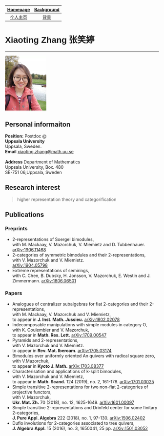 [Homepage](https://xt-zhang.github.io)  | [Background](https://xt-zhang.github.io/BG)  
:---: | :---: 
[个人主页](https://xt-zhang.github.io/zxt)  | [背景](https://xt-zhang.github.io/BJ)  

# <span style="font-family: sans-serif;font-size:12"> Xiaoting Zhang</span> <span style="font-family:STKaiti;font-size:12;font-color:blue">张笑婷 </span> 
---
<img src="https://raw.githubusercontent.com/xt-zhang/xt-zhang.github.io/master/xt.jpg" width="135" />  

## Personal informaiton
**Position:**  Postdoc @ <br> 
**Uppsala University**  <br> Uppsala, Sweden.  <br>
**Email** [xiaoting.zhang@math.uu.se]()  <br>   
**Address** Department of Mathematics <br>
Uppsala University, Box. 480 <br>
SE-751 06,Uppsala, Sweden

## Research interest
> higher representation theory and categorification

## Publications
### Preprints
* 2-representations of Soergel bimodules,<br> with M. Mackaay, V. Mazorchuk, V. Miemietz and D. Tubbenhauer. <br> 
[arXiv:1906.11468](https://arxiv.org/abs/1906.11468)
* 2-categories of symmetric bimodules and their 2-representations, <br> with V. Mazorchuk and V. Miemietz. <br> 
[arXiv:1904.05798](https://arxiv.org/abs/1904.05798)
* Extreme representations of semirings, <br> with C. Chen, B. Dubsky, H. Jonsson, V. Mazorchuk, E. Westin and J. Zimmermann. [arXiv:1806.06501](https://arxiv.org/abs/1806.06501)
### Papers
* Analogues of centralizer subalgebras for fiat 2-categories and their 2-representations, <br> with M. Mackaay, V. Mazorchuk and V. Miemietz, <br> to appear in **J. Inst. Math. Jussieu.** 
[arXiv:1802.02078](https://arxiv.org/abs/1802.02078) 
* Indecomposable manipulations with simple modules in category O, <br> with K. Coulembier and V. Mazorchuk, <br> to appear in **Math. Res. Lett.** 
[arXiv:1709.00547](https://arxiv.org/abs/1709.00547)
* Pyramids and 2-representations, <br> with V. Mazorchuk and V. Miemietz. <br> to appear in **Rev. Mat. Iberoam.** 
[arXiv:1705.03174](https://arxiv.org/abs/1705.03174)
* Bimodules over uniformly oriented An quivers with radical square zero, <br>  with V.Mazorchuk,<br>  to appear in **Kyoto J. Math.** [arXiv:1703.08377](https://arxiv.org/abs/1703.08377)
* Characterisation and applications of k-split bimodules, <br> with V. Mazorchuk and V. Miemietz,<br>  to appear in **Math. Scand.** 124 (2019), no. 2, 161-178. [arXiv:1701.03025](https://arxiv.org/abs/1701.03025)
* Simple transitive 2-representations for two non-fiat 2-categories of projective functors, <br> with V. Mazorchuk, <br> **Ukr. Mat. Zh.** 70 (2018), no. 12, 1625-1649. [arXiv:1601.00097](http://arxiv.org/abs/1601.00097)
* Simple transitive 2-representations and Drinfeld center for some finitary 2-categories,<br>  **J. Pure Appl. Algebra** 222 (2018), no. 1, 97-130. [arXiv:1506.02402](http://arxiv.org/abs/1506.02402)
* Duflo involutions for 2-categories associated to tree quivers,<br>  **J. Algebra Appl.** 15 (2016), no. 3, 1650041, 25 pp. [arXiv:1501.03052](http://arxiv.org/abs/1501.03052)
